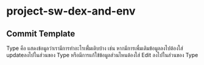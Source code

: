 # project-sw-dex-and-env

## Commit Template
Type คือ แสดงข้อมูลว่าเรามีการทำอะไรเพื่่มเติบบ้าง เช่น หากมีการเพื่มเติมข้อมูลลงไปต้องใส่ updateลงไปในส่วนของ Type
                                            หรือมีการแก้ใข้ข้อมูลส่วนไหนต้องใส่ Edit ลงไปในส่วนของ Type
